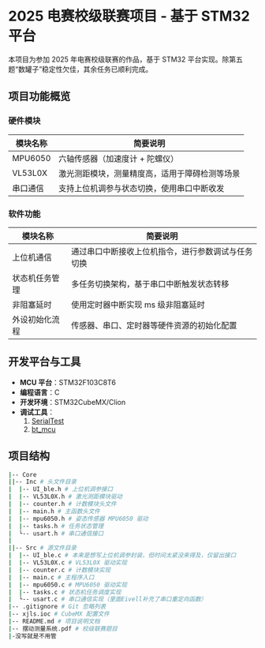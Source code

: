 # 2025 电赛校级联赛项目 - 基于 STM32 平台

本项目为参加 2025 年电赛校级联赛的作品，基于 STM32 平台实现。除第五题“数罐子”稳定性欠佳，其余任务已顺利完成。

## 项目功能概览

### 硬件模块

| 模块名称      | 简要说明                                      |
| ------------- | --------------------------------------------- |
| MPU6050       | 六轴传感器（加速度计 + 陀螺仪）               |
| VL53L0X       | 激光测距模块，测量精度高，适用于障碍检测等场景 |
| 串口通信       | 支持上位机调参与状态切换，使用串口中断收发     |

### 软件功能

| 模块名称        | 简要说明                                          |
| --------------- | ------------------------------------------------- |
| 上位机通信       | 通过串口中断接收上位机指令，进行参数调试与任务切换 |
| 状态机任务管理   | 多任务切换架构，基于串口中断触发状态转移         |
| 非阻塞延时       | 使用定时器中断实现 ms 级非阻塞延时               |
| 外设初始化流程   | 传感器、串口、定时器等硬件资源的初始化配置       |

## 开发平台与工具

- **MCU 平台**：STM32F103C8T6
- **编程语言**：C 
- **开发环境**：STM32CubeMX/Clion
- **调试工具**：
  1. [SerialTest](https://github.com/wh201906/SerialTest.git)
  2. [bt_mcu](https://gitee.com/xie-rongji/bt_mcu.git)
## 项目结构

```bash
|-- Core
||-- Inc # 头文件目录
|  |-- UI_ble.h # 上位机调参接口
|  |-- VL53L0X.h # 激光测距模块驱动
|  |-- counter.h # 计数模块头文件
|  |-- main.h # 主函数头文件
|  |-- mpu6050.h # 姿态传感器 MPU6050 驱动
|  |-- tasks.h # 任务状态管理
|  └-- usart.h # 串口通信接口
|
||-- Src # 源文件目录
|  |-- UI_ble.c # 本来是想写上位机调参封装，但时间太紧没来得及，仅留出接口
|  |-- VL53L0X.c # VL53L0X 驱动实现
|  |-- counter.c # 计数模块实现
|  |-- main.c # 主程序入口
|  |-- mpu6050.c # MPU6050 驱动实现
|  |-- tasks.c # 状态机任务调度实现
|  └-- usart.c # 串口通信实现（里面Eivell补充了串口重定向函数）
|-- .gitignore # Git 忽略列表
|-- xjls.ioc # CubeMX 配置文件
|-- README.md # 项目说明文档
|-- 摆动测量系统.pdf # 校级联赛题目
|-没写就是不用管
